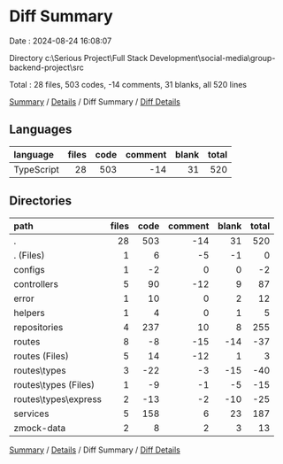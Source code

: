 # Diff Summary

Date : 2024-08-24 16:08:07

Directory c:\\Serious Project\\Full Stack Development\\social-media\\group-backend-project\\src

Total : 28 files,  503 codes, -14 comments, 31 blanks, all 520 lines

[Summary](results.md) / [Details](details.md) / Diff Summary / [Diff Details](diff-details.md)

## Languages
| language | files | code | comment | blank | total |
| :--- | ---: | ---: | ---: | ---: | ---: |
| TypeScript | 28 | 503 | -14 | 31 | 520 |

## Directories
| path | files | code | comment | blank | total |
| :--- | ---: | ---: | ---: | ---: | ---: |
| . | 28 | 503 | -14 | 31 | 520 |
| . (Files) | 1 | 6 | -5 | -1 | 0 |
| configs | 1 | -2 | 0 | 0 | -2 |
| controllers | 5 | 90 | -12 | 9 | 87 |
| error | 1 | 10 | 0 | 2 | 12 |
| helpers | 1 | 4 | 0 | 1 | 5 |
| repositories | 4 | 237 | 10 | 8 | 255 |
| routes | 8 | -8 | -15 | -14 | -37 |
| routes (Files) | 5 | 14 | -12 | 1 | 3 |
| routes\\types | 3 | -22 | -3 | -15 | -40 |
| routes\\types (Files) | 1 | -9 | -1 | -5 | -15 |
| routes\\types\\express | 2 | -13 | -2 | -10 | -25 |
| services | 5 | 158 | 6 | 23 | 187 |
| zmock-data | 2 | 8 | 2 | 3 | 13 |

[Summary](results.md) / [Details](details.md) / Diff Summary / [Diff Details](diff-details.md)
